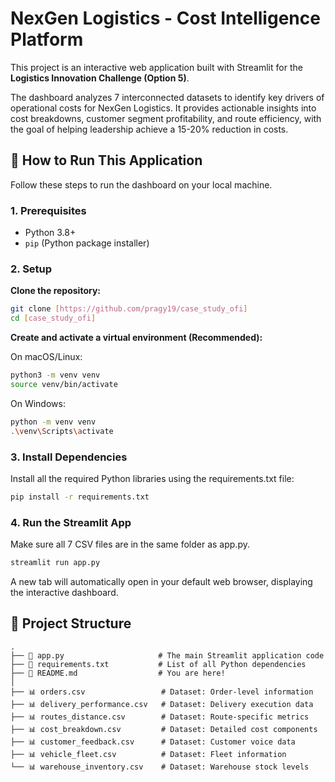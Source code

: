 # NexGen Logistics - Cost Intelligence Platform

This project is an interactive web application built with Streamlit for the **Logistics Innovation Challenge (Option 5)**.

The dashboard analyzes 7 interconnected datasets to identify key drivers of operational costs for NexGen Logistics. It provides actionable insights into cost breakdowns, customer segment profitability, and route efficiency, with the goal of helping leadership achieve a 15-20% reduction in costs.

## 🚀 How to Run This Application

Follow these steps to run the dashboard on your local machine.

### 1. Prerequisites

* Python 3.8+
* `pip` (Python package installer)

### 2. Setup

**Clone the repository:**

```bash
git clone [https://github.com/pragy19/case_study_ofi]
cd [case_study_ofi]
```

**Create and activate a virtual environment (Recommended):**

On macOS/Linux:

```bash
python3 -m venv venv
source venv/bin/activate
```

On Windows:

```bash
python -m venv venv
.\venv\Scripts\activate
```

### 3. Install Dependencies

Install all the required Python libraries using the requirements.txt file:

```bash
pip install -r requirements.txt
```

### 4. Run the Streamlit App

Make sure all 7 CSV files are in the same folder as app.py.

```bash
streamlit run app.py
```

A new tab will automatically open in your default web browser, displaying the interactive dashboard.

## 📁 Project Structure

```
.
├── 📄 app.py                     # The main Streamlit application code
├── 📄 requirements.txt           # List of all Python dependencies
├── 📄 README.md                  # You are here!
│
├── 📊 orders.csv                 # Dataset: Order-level information
├── 📊 delivery_performance.csv   # Dataset: Delivery execution data
├── 📊 routes_distance.csv        # Dataset: Route-specific metrics
├── 📊 cost_breakdown.csv         # Dataset: Detailed cost components
├── 📊 customer_feedback.csv      # Dataset: Customer voice data
├── 📊 vehicle_fleet.csv          # Dataset: Fleet information
└── 📊 warehouse_inventory.csv    # Dataset: Warehouse stock levels
```
